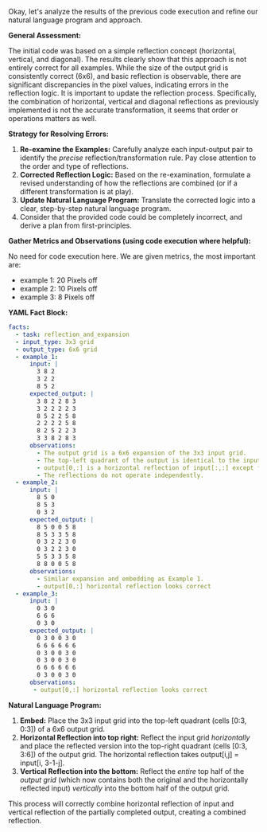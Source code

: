 Okay, let's analyze the results of the previous code execution and refine our natural language program and approach.

**General Assessment:**

The initial code was based on a simple reflection concept (horizontal, vertical, and diagonal). The results clearly show that this approach is not entirely correct for all examples. While the size of the output grid is consistently correct (6x6), and basic reflection is observable, there are significant discrepancies in the pixel values, indicating errors in the reflection logic. It is important to update the reflection process. Specifically, the combination of horizontal, vertical and diagonal reflections as previously implemented is not the accurate transformation, it seems that order or operations matters as well.

**Strategy for Resolving Errors:**

1.  **Re-examine the Examples:** Carefully analyze each input-output pair to identify the *precise* reflection/transformation rule. Pay close attention to the order and type of reflections.
2.  **Corrected Reflection Logic:** Based on the re-examination, formulate a revised understanding of how the reflections are combined (or if a different transformation is at play).
3.  **Update Natural Language Program:** Translate the corrected logic into a clear, step-by-step natural language program.
4. Consider that the provided code could be completely incorrect, and derive a plan from first-principles.

**Gather Metrics and Observations (using code execution where helpful):**

No need for code execution here. We are given metrics, the most important are:
- example 1: 20 Pixels off
- example 2: 10 Pixels off
- example 3: 8 Pixels off

**YAML Fact Block:**


```yaml
facts:
  - task: reflection_and_expansion
  - input_type: 3x3 grid
  - output_type: 6x6 grid
  - example_1:
      input: |
        3 8 2
        3 2 2
        8 5 2
      expected_output: |
        3 8 2 2 8 3
        3 2 2 2 2 3
        8 5 2 2 5 8
        2 2 2 2 5 8
        8 2 5 2 2 3
        3 3 8 2 8 3
      observations:
        - The output grid is a 6x6 expansion of the 3x3 input grid.
        - The top-left quadrant of the output is identical to the input.
        - output[0,:] is a horizontal reflection of input[:,:] except for the center, where instead of reflecting within the input row, picks up from the reflection in the second column.
        - The reflections do not operate independently.
  - example_2:
      input: |
        8 5 0
        8 5 3
        0 3 2
      expected_output: |
        8 5 0 0 5 8
        8 5 3 3 5 8
        0 3 2 2 3 0
        0 3 2 2 3 0
        5 5 3 3 5 8
        8 8 0 0 5 8
      observations:
        - Similar expansion and embedding as Example 1.
        - output[0,:] horizontal reflection looks correct
  - example_3:
      input: |
        0 3 0
        6 6 6
        0 3 0
      expected_output: |
        0 3 0 0 3 0
        6 6 6 6 6 6
        0 3 0 0 3 0
        0 3 0 0 3 0
        6 6 6 6 6 6
        0 3 0 0 3 0
      observations:
       - output[0,:] horizontal reflection looks correct
```


**Natural Language Program:**

1.  **Embed:** Place the 3x3 input grid into the top-left quadrant (cells \[0:3, 0:3]) of a 6x6 output grid.
2. **Horizontal Reflection into top right:** Reflect the input grid *horizontally* and place the reflected version into the top-right quadrant (cells \[0:3, 3:6]) of the output grid. The horizontal reflection takes output\[i,j] = input\[i, 3-1-j].
3. **Vertical Reflection into the bottom:** Reflect the *entire* top half of the *output grid* (which now contains both the original and the horizontally reflected input) *vertically* into the bottom half of the output grid.

This process will correctly combine horizontal reflection of input and vertical reflection of the partially completed output, creating a combined reflection.
